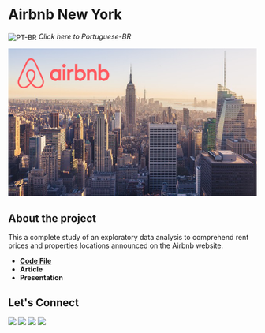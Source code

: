 # Airbnb New York

<img align="center" alt="PT-BR" height="30" width="30" src="https://em-content.zobj.net/thumbs/120/whatsapp/326/flag-brazil_1f1e7-1f1f7.png"> _Click here to Portuguese-BR_   

<p align="center">
  <img src="airbnb_newyork1.png" height=300px>
</p>

## About the project
This a complete study of an exploratory data analysis to comprehend rent prices and properties locations announced on the Airbnb website.


* **[Code File](https://github.com/raffaloffredo/airbnb_new_york/blob/main/Airbnb_Data_Analysis_for_New_York_City.ipynb)**
* **Article**
* **Presentation**


 ## Let's Connect
<div>
  <a href="https://www.linkedin.com/in/raffaela-loffredo/?locale=en_US" target="_blank"><img src="https://img.shields.io/badge/-LinkedIn-%230077B5?style=for-the-badge&logo=linkedin&logoColor=white" target="_blank"></a>
  <a href = "mailto:raffaloffredo@protonmail.com"><img src="https://img.shields.io/badge/ProtonMail-8B89CC?style=for-the-badge&logo=protonmail&logoColor=white" target="_blank"></a>
  <a href="https://instagram.com/loffredo.ds" target="_blank"><img src="https://img.shields.io/badge/-Instagram-%23E4405F?style=for-the-badge&logo=instagram&logoColor=white" target="_blank"></a>
  <a href="https://medium.com/@loffredo.ds" target="_blank"><img src="https://img.shields.io/badge/Medium-12100E?style=for-the-badge&logo=medium&logoColor=white"></a>
</div>
